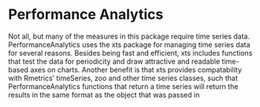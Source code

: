 Performance Analytics
====================
Not all, but many of the measures in this package require time series data. PerformanceAnalytics
uses the xts package for managing time series data for several reasons. Besides being fast and
efficient, xts includes functions that test the data for periodicity and draw attractive and readable
time-based axes on charts. Another benefit is that xts provides compatability with Rmetrics’
timeSeries, zoo and other time series classes, such that PerformanceAnalytics functions that
return a time series will return the results in the same format as the object that was passed in
